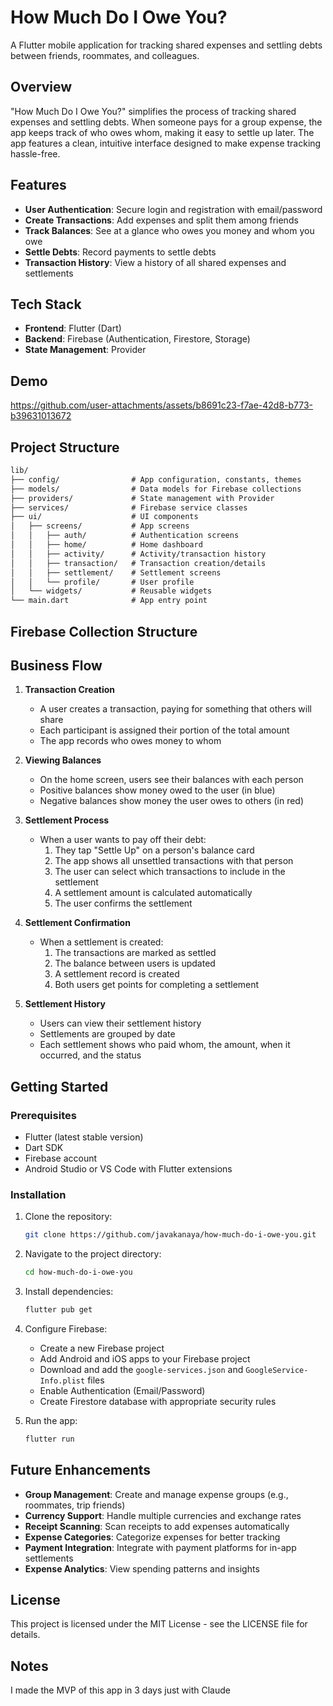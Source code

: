 # How Much Do I Owe You?

A Flutter mobile application for tracking shared expenses and settling debts between friends, roommates, and colleagues.

## Overview

"How Much Do I Owe You?" simplifies the process of tracking shared expenses and settling debts. When someone pays for a group expense, the app keeps track of who owes whom, making it easy to settle up later. The app features a clean, intuitive interface designed to make expense tracking hassle-free.

## Features

- **User Authentication**: Secure login and registration with email/password
- **Create Transactions**: Add expenses and split them among friends
- **Track Balances**: See at a glance who owes you money and whom you owe
- **Settle Debts**: Record payments to settle debts
- **Transaction History**: View a history of all shared expenses and settlements

## Tech Stack

- **Frontend**: Flutter (Dart)
- **Backend**: Firebase (Authentication, Firestore, Storage)
- **State Management**: Provider

## Demo 



https://github.com/user-attachments/assets/b8691c23-f7ae-42d8-b773-b39631013672


## Project Structure

```txt
lib/
├── config/                # App configuration, constants, themes
├── models/                # Data models for Firebase collections
├── providers/             # State management with Provider
├── services/              # Firebase service classes 
├── ui/                    # UI components
│   ├── screens/           # App screens
│   │   ├── auth/          # Authentication screens
│   │   ├── home/          # Home dashboard
│   │   ├── activity/      # Activity/transaction history
│   │   ├── transaction/   # Transaction creation/details
│   │   ├── settlement/    # Settlement screens
│   │   └── profile/       # User profile
│   └── widgets/           # Reusable widgets
└── main.dart              # App entry point
```

## Firebase Collection Structure

## Business Flow

1. **Transaction Creation**
   - A user creates a transaction, paying for something that others will share
   - Each participant is assigned their portion of the total amount
   - The app records who owes money to whom

2. **Viewing Balances**
   - On the home screen, users see their balances with each person
   - Positive balances show money owed to the user (in blue)
   - Negative balances show money the user owes to others (in red)

3. **Settlement Process**
   - When a user wants to pay off their debt:
     1. They tap "Settle Up" on a person's balance card
     2. The app shows all unsettled transactions with that person
     3. The user can select which transactions to include in the settlement
     4. A settlement amount is calculated automatically
     5. The user confirms the settlement

4. **Settlement Confirmation**
   - When a settlement is created:
     1. The transactions are marked as settled
     2. The balance between users is updated
     3. A settlement record is created
     4. Both users get points for completing a settlement

5. **Settlement History**
   - Users can view their settlement history
   - Settlements are grouped by date
   - Each settlement shows who paid whom, the amount, when it occurred, and the status

## Getting Started

### Prerequisites

- Flutter (latest stable version)
- Dart SDK
- Firebase account
- Android Studio or VS Code with Flutter extensions

### Installation

1. Clone the repository:

   ```sh
   git clone https://github.com/javakanaya/how-much-do-i-owe-you.git
   ```

2. Navigate to the project directory:

   ```sh
   cd how-much-do-i-owe-you
   ```

3. Install dependencies:

   ```sh
   flutter pub get
   ```

4. Configure Firebase:
   - Create a new Firebase project
   - Add Android and iOS apps to your Firebase project
   - Download and add the `google-services.json` and `GoogleService-Info.plist` files
   - Enable Authentication (Email/Password)
   - Create Firestore database with appropriate security rules

5. Run the app:

   ```sh
   flutter run
   ```

## Future Enhancements

- **Group Management**: Create and manage expense groups (e.g., roommates, trip friends)
- **Currency Support**: Handle multiple currencies and exchange rates
- **Receipt Scanning**: Scan receipts to add expenses automatically
- **Expense Categories**: Categorize expenses for better tracking
- **Payment Integration**: Integrate with payment platforms for in-app settlements
- **Expense Analytics**: View spending patterns and insights

## License

This project is licensed under the MIT License - see the LICENSE file for details.

## Notes  

I made the MVP of this app in 3 days just with Claude

